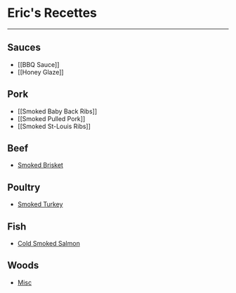 # Eric's Recettes

---

## Sauces
- [[BBQ Sauce]]
- [[Honey Glaze]]

## Pork
- [[Smoked Baby Back Ribs]]
- [[Smoked Pulled Pork]]
- [[Smoked St-Louis Ribs]]

## Beef

- [Smoked Brisket](Smoked%20Brisket.md)

## Poultry

- [Smoked Turkey](Smoked%20Turkey.md)

## Fish

- [Cold Smoked Salmon](Cold%20Smoked%20Salmon.md)

## Woods

- [Misc](./wood/info.md)
